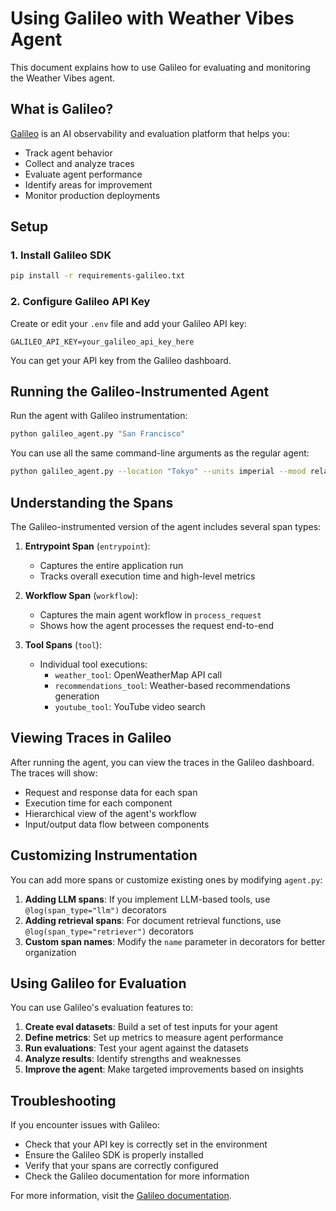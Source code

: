 # Using Galileo with Weather Vibes Agent
This document explains how to use Galileo for evaluating and monitoring the Weather Vibes agent.

## What is Galileo?
[Galileo](https://www.rungalileo.io/) is an AI observability and evaluation platform that helps you:
- Track agent behavior
- Collect and analyze traces
- Evaluate agent performance
- Identify areas for improvement
- Monitor production deployments

## Setup
### 1. Install Galileo SDK

```bash
pip install -r requirements-galileo.txt
```

### 2. Configure Galileo API Key
Create or edit your `.env` file and add your Galileo API key:
```
GALILEO_API_KEY=your_galileo_api_key_here
```
You can get your API key from the Galileo dashboard.

## Running the Galileo-Instrumented Agent
Run the agent with Galileo instrumentation:

```bash
python galileo_agent.py "San Francisco"
```

You can use all the same command-line arguments as the regular agent:

```bash
python galileo_agent.py --location "Tokyo" --units imperial --mood relaxing --verbose
```

## Understanding the Spans
The Galileo-instrumented version of the agent includes several span types:

1. **Entrypoint Span** (`entrypoint`): 
   - Captures the entire application run
   - Tracks overall execution time and high-level metrics

2. **Workflow Span** (`workflow`):
   - Captures the main agent workflow in `process_request`
   - Shows how the agent processes the request end-to-end

3. **Tool Spans** (`tool`):
   - Individual tool executions:
     - `weather_tool`: OpenWeatherMap API call
     - `recommendations_tool`: Weather-based recommendations generation
     - `youtube_tool`: YouTube video search

## Viewing Traces in Galileo
After running the agent, you can view the traces in the Galileo dashboard. The traces will show:
- Request and response data for each span
- Execution time for each component
- Hierarchical view of the agent's workflow
- Input/output data flow between components

## Customizing Instrumentation
You can add more spans or customize existing ones by modifying `agent.py`:
1. **Adding LLM spans**: If you implement LLM-based tools, use `@log(span_type="llm")` decorators
2. **Adding retrieval spans**: For document retrieval functions, use `@log(span_type="retriever")` decorators
3. **Custom span names**: Modify the `name` parameter in decorators for better organization

## Using Galileo for Evaluation
You can use Galileo's evaluation features to:
1. **Create eval datasets**: Build a set of test inputs for your agent
2. **Define metrics**: Set up metrics to measure agent performance
3. **Run evaluations**: Test your agent against the datasets
4. **Analyze results**: Identify strengths and weaknesses
5. **Improve the agent**: Make targeted improvements based on insights

## Troubleshooting
If you encounter issues with Galileo:
- Check that your API key is correctly set in the environment
- Ensure the Galileo SDK is properly installed
- Verify that your spans are correctly configured
- Check the Galileo documentation for more information

For more information, visit the [Galileo documentation](https://v2docs.galileo.ai/what-is-galileo). 